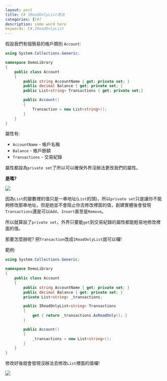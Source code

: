 ```yaml
---
layout: post
title: C# IReadOnlyList用法   
categories: [C#]
description: some word here
keywords: C#,IReadOnlyList
---
```


假設我們有個簡易的帳戶類別 `Account`:
```csharp
using System.Collections.Generic;

namespace DemoLibrary
{
    public class Account
    {
        public string AccountName { get; private set; }
        public decimal Balance { get; private set; }
        public List<string> Transactions { get; private set;}

        public Account() 
        {
            Transaction = new List<string>();
        }
    }
}
```

屬性有:
* `AccountName` - 帳戶名稱
* `Balance` - 帳戶餘額
* `Transactions` - 交易紀錄

屬性都設為`private set`了所以可以確保外界沒辦法更改我們的屬性。

**是嗎?**

![](https://i.imgur.com/O3ipxkA.png)

因為`List`的變數裡的值只是一串地址(`List`的頭)，所以`private set`只是讓你不能夠修改那串地址，但是她並不會阻止你去修改裡面的值，創建實體後會發現`Transactions`還是可以`Add`、`Insert`甚至是`Remove`。

所以就算設了`private set`，外界只要能`get`到交易紀錄的屬性都能輕易地修改裡面的值。

那要怎麼辦呢? 把`Transaction`改成`IReadOnlyList`就可以囉!

範例:
```csharp
using System.Collections.Generic;

namespace DemoLibrary
{
    public class Account
    {
        public string AccountName { get; private set; }
        public decimal Balance { get; private set; }
        private List<string> _transactions;

        public IReadOnlyList<string> Transactions
        {
            get { return _transactions.AsReadOnly(); }
        }

        public Account() 
        {
            _transactions = new List<string>();
        }
    }
}
```

修改好後就會發現沒辦法去修改`List`裡面的值囉!

![](https://i.imgur.com/D4Wsj4e.png)